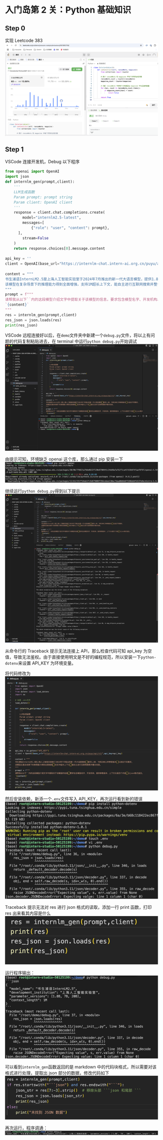 # 入门岛第 2 关：Python 基础知识

## Step 0

实现 Leetcode 383
![Leetcode 383提交记录](./images/6.png)

## Step 1

VSCode 连接开发机，Debug 以下程序

```python
from openai import OpenAI
import json
def internlm_gen(prompt,client):
    '''
    LLM生成函数
    Param prompt: prompt string
    Param client: OpenAI client
    '''
    response = client.chat.completions.create(
        model="internlm2.5-latest",
        messages=[
            {"role": "user", "content": prompt},
      ],
        stream=False
    )
    return response.choices[0].message.content

api_key = ''
client = OpenAI(base_url="https://internlm-chat.intern-ai.org.cn/puyu/api/v1/",api_key=api_key)

content = """
书生浦语InternLM2.5是上海人工智能实验室于2024年7月推出的新一代大语言模型，提供1.8B、7B和20B三种参数版本，以适应不同需求。
该模型在复杂场景下的推理能力得到全面增强，支持1M超长上下文，能自主进行互联网搜索并整合信息。
"""
prompt = f"""
请帮我从以下``内的这段模型介绍文字中提取关于该模型的信息，要求包含模型名字、开发机构、提供参数版本、上下文长度四个内容，以json格式返回。
`{content}`
"""
res = internlm_gen(prompt,client)
res_json = json.loads(res)
print(res_json)
```

VSCode 远程连接好以后，在`demo`文件夹中新建一个`debug.py`文件，将以上有问题的代码复制粘贴进去，在 terminal 中运行`python debug.py`开始调试
![openai](./images/7.png)

由提示可知，环境缺乏 openai 这个库，那么通过 pip 安装一下
![pip](./images/8.png)

继续运行`python debug.py`得到以下提示
![debug](./images/9.png)

从命令行的 Traceback 提示无法连接上 API，那么检查代码可知 api_key 为空值，导致无法鉴权。由于直接使用明文是不好的编程规范，所以安装一下`python-dotenv`来设置 API_KEY 为环境变量。

将代码修改为
![debug](./images/11.png)

然后安装依赖，新添一个`.env`文件写入 API_KEY，再次运行看到新的错误
![debug](./images/10.png)

Traceback 提示无法对 res 进行 json 格式的读取，添加一行 print 函数，打印 res 出来看其内容是什么
![debug](./images/12.png)

运行程序输出：
![debug](./images/13.png)

可以看到`internlm_gen`函数返回的是 markdown 中的代码块格式，所以需要对该格式进行处理，提取出 json 部分的数据，修改代码如下
![debug](./images/14.png)

再次运行，程序调通：
![debug](./images/15.png)
